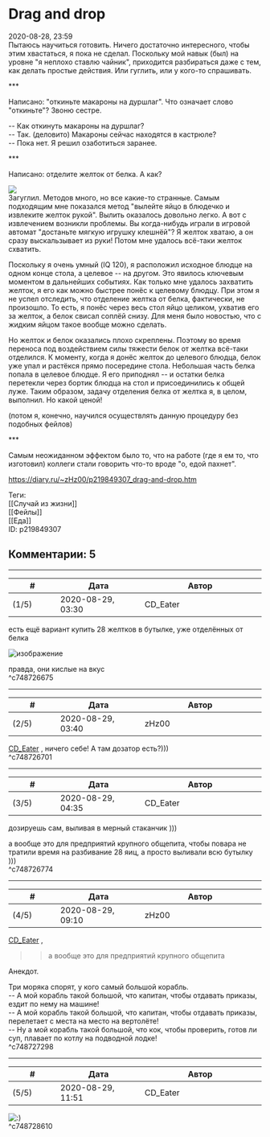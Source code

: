 Drag and drop
=============

  
2020-08-28, 23:59  
 Пытаюсь научиться готовить. Ничего достаточно интересного, чтобы этим хвастаться, я пока не сделал. Поскольку мой навык (был) на уровне "я неплохо ставлю чайник", приходится разбираться даже с тем, как делать простые действия. Или гуглить, или у кого-то спрашивать.   
   
 \*\*\*   
   
 Написано: "откиньте макароны на дуршлаг". Что означает слово "откиньте"? Звоню сестре.   
   
 -- Как откинуть макароны на дуршлаг?   
 -- Так. (деловито) Макароны сейчас находятся в кастрюле?   
 -- Пока нет. Я решил озаботиться заранее.   
   
 \*\*\*   
   
 Написано: отделите желток от белка. А как?   
   
   [![](https://i.imgur.com/iIUGX3a.jpg)](https://i.imgur.com/iIUGX3a.jpg)     
 Загуглил. Методов много, но все какие-то странные. Самым подходящим мне показался метод "вылейте яйцо в блюдечко и извлеките желток рукой". Вылить оказалось довольно легко. А вот с извлечением возникли проблемы. Вы когда-нибудь играли в игровой автомат "достаньте мягкую игрушку клешнёй"? Я желток хватаю, а он сразу выскальзывает из руки! Потом мне удалось всё-таки желток схватить.   
   
 Поскольку я очень умный (IQ 120), я расположил исходное блюдце на одном конце стола, а целевое -- на другом. Это явилось ключевым моментом в дальнейших событиях. Как только мне удалось захватить желток, я его как можно быстрее понёс к целевому блюдцу. При этом я не успел отследить, что отделение желтка от белка, фактически, не произошло. То есть, я понёс через весь стол яйцо целиком, ухватив его за желток, а белок свисал соплёй снизу. Для меня было новостью, что с жидким яйцом такое вообще можно сделать.   
   
 Но желток и белок оказались плохо скреплены. Поэтому во время переноса под воздействием силы тяжести белок от желтка всё-таки отделился. К моменту, когда я донёс желток до целевого блюдца, белок уже упал и растёкся прямо посередине стола. Небольшая часть белка попала в целевое блюдце. Я его приподнял -- и остатки белка перетекли через бортик блюдца на стол и присоединились к общей луже. Таким образом, задачу отделения белка от желтка я, в целом, выполнил. Но какой ценой!   
   
 (потом я, конечно, научился осуществлять данную процедуру без подобных фейлов)   
   
 \*\*\*   
   
 Самым неожиданном эффектом было то, что на работе (где я ем то, что изготовил) коллеги стали говорить что-то вроде "о, едой пахнет".   
  
<https://diary.ru/~zHz00/p219849307_drag-and-drop.htm>  
  
Теги:  
[[Случай из жизни]]  
[[Фейлы]]  
[[Еда]]  
ID: p219849307  


Комментарии: 5
--------------

  


---



|         #         |              Дата              |                     Автор                     |           ID           |
| --- | --- | --- | --- |
| (1/5) | 2020-08-29, 03:30 | CD\_Eater | c748726675 |

  
 есть ещё вариант купить 28 желтков в бутылке, уже отделённых от белка   
   
 ![изображение](http://grovo.ru/wp-content/uploads/2020/04/image.jpg)   
   
 правда, они кислые на вкус   
 ^c748726675

---



|         #         |              Дата              |                     Автор                     |           ID           |
| --- | --- | --- | --- |
| (2/5) | 2020-08-29, 03:40 | zHz00 | c748726701 |

  
  [CD\_Eater](http://cd-eater.diary.ru "Записки ДискоЕда")  , ничего себе! А там дозатор есть?)))   
 ^c748726701

---



|         #         |              Дата              |                     Автор                     |           ID           |
| --- | --- | --- | --- |
| (3/5) | 2020-08-29, 04:35 | CD\_Eater | c748726774 |

  
 дозируешь сам, выливая в мерный стаканчик )))   
   
 а вообще это для предприятий крупного общепита, чтобы повара не тратили время на разбивание 28 яиц, а просто выливали всю бутылку )))   
 ^c748726774

---



|         #         |              Дата              |                     Автор                     |           ID           |
| --- | --- | --- | --- |
| (4/5) | 2020-08-29, 09:10 | zHz00 | c748727298 |

  
  [CD\_Eater](http://cd-eater.diary.ru "Записки ДискоЕда")  ,   
 >>а вообще это для предприятий крупного общепита   
   
 Анекдот.   
   
 Три моряка спорят, у кого самый большой корабль.   
 -- А мой корабль такой большой, что капитан, чтобы отдавать приказы, ездит по нему на машине!   
 -- А мой корабль такой большой, что капитан, чтобы отдавать приказы, перелетает с места на место на вертолёте!   
 -- Ну а мой корабль такой большой, что кок, чтобы проверить, готов ли суп, плавает по котлу на подводной лодке!   
 ^c748727298

---



|         #         |              Дата              |                     Автор                     |           ID           |
| --- | --- | --- | --- |
| (5/5) | 2020-08-29, 11:51 | CD\_Eater | c748728610 |

  
 ![:)](http://static.diary.ru/picture/3.gif)   
 ^c748728610